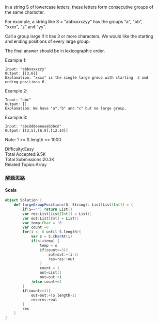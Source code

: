 In a string S of lowercase letters, these letters form consecutive groups of the same character.

For example, a string like S = "abbxxxxzyy" has the groups "a", "bb", "xxxx", "z" and "yy".

Call a group large if it has 3 or more characters.  We would like the starting and ending positions of every large group.

The final answer should be in lexicographic order.

 

Example 1:
```
Input: "abbxxxxzzy"
Output: [[3,6]]
Explanation: "xxxx" is the single large group with starting  3 and ending positions 6.
```
Example 2:
```
Input: "abc"
Output: []
Explanation: We have "a","b" and "c" but no large group.
```
Example 3:
```
Input: "abcdddeeeeaabbbcd"
Output: [[3,5],[6,9],[12,14]]
``` 

Note:  1 <= S.length <= 1000

Difficulty:Easy  
Total Accepted:9.5K  
Total Submissions:20.3K  
Related Topics:Array

### 解题思路
#### Scala
```scala
object Solution {
    def largeGroupPositions(S: String): List[List[Int]] = {
        if(S=="") return List()
        var res:List[List[Int]] = List()
        var out:List[Int] = List()
        var temp:Char = '0'
        var count =0
        for(i <- 0 until S.length){
            var s = S.charAt(i)
            if(s!=temp) {
                temp = s
                if(count>=3){
                    out=out:+(i-1)
                    res=res:+out
                }
                count = 1
                out=List()
                out=out:+i
            }else count+=1
        }
        if(count>=3){
            out=out:+(S.length-1)
            res=res:+out
        }
        res
    }
}
```